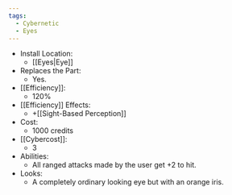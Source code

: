 ```yaml
---
tags:
  - Cybernetic
  - Eyes
---
```

* Install Location:
	* [[Eyes|Eye]]
* Replaces the Part:
	* Yes.
* [[Efficiency]]:
	* 120%
* [[Efficiency]] Effects:
	* +[[Sight-Based Perception]]
* Cost:
	* 1000 credits
* [[Cybercost]]:
	* 3
* Abilities:
	* All ranged attacks made by the user get +2 to hit.
* Looks:
	* A completely ordinary looking eye but with an orange iris.
